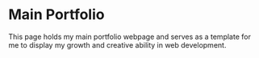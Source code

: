 # Main Portfolio
This page holds my main portfolio webpage and serves as a template for me to display my growth and creative ability in web development. 
